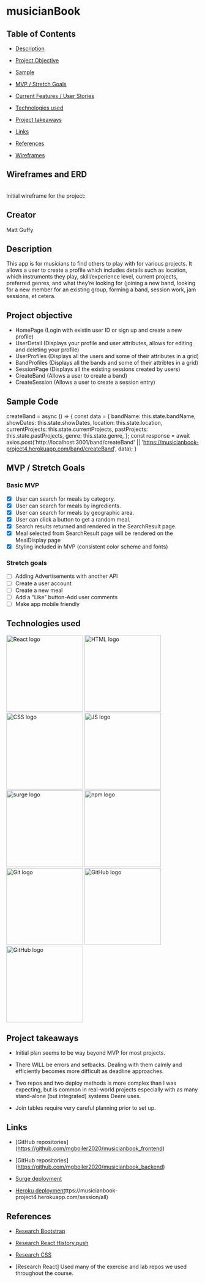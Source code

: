 # musicianBook

## Table of Contents

- [Description](#description)
- [Project Objective](#project-objective)
- [Sample](#sample)
- [MVP / Stretch Goals](#mvp-stretch-goals)
- [Current Features / User Stories](#current-features)
- [Technologies used](#technologies-used)
- [Project takeaways](#project-takeaways)
- [Links](#links)
- [References](#references)

- [Wireframes](#wireframes)



## Wireframes and ERD
<br>
Initial wireframe for the project:



## Creator

 Matt Guffy


## Description

This app is for musicians to find others to play with for various projects.  It allows a user to create a profile which includes details such as location, which instruments they play, skill/experience level, current projects, preferred genres, and what they’re looking for (joining a new band, looking for a new member for an existing group, forming a band, session work, jam sessions, et cetera.


## Project objective

- HomePage (Login with existin user ID or sign up and create a new profile)
- UserDetail (Displays your profile and user attributes, allows for editing and deleting your profile)
- UserProfiles (Displays all the users and some of their attributes in a grid)
- BandProfiles (Displays all the bands and some of their attribtes in a grid)
- SessionPage (Displays all the existing sessions created by users)
- CreateBand (Allows a user to create a band)
- CreateSession (Allows a user to create a session entry)

## Sample Code

 createBand = async () => {
      const data = {
        bandName: this.state.bandName,
        showDates: this.state.showDates,
        location: this.state.location,
        currentProjects: this.state.currentProjects,
        pastProjects: this.state.pastProjects,
        genre: this.state.genre,
      };
      const response = await axios.post('http://localhost:3001/band/createBand' || 'https://musicianbook-project4.herokuapp.com/band/createBand', data);
    }


## MVP / Stretch Goals

### Basic MVP

- [X] User can search for meals by category.
- [X] User can search for meals by ingredients.
- [X] User can search for meals by geographic area.
- [X] User can click a button to get a random meal.
- [X] Search results returned and rendered in the SearchResult page.
- [X] Meal selected from SearchResult page will be rendered on the MealDisplay page
- [X] Styling included in MVP (consistent color scheme and fonts)

### Stretch goals

- [ ] Adding Advertisements with another API
- [ ] Create a user account
- [ ] Create a new meal
- [ ] Add a “Like” button-Add user comments
- [ ] Make app mobile friendly

## Technologies used

<p>
<img src="https://upload.wikimedia.org/wikipedia/commons/thumb/a/a7/React-icon.svg/512px-React-icon.svg.png" alt="React logo" height="200" />

<img src="https://upload.wikimedia.org/wikipedia/commons/thumb/6/61/HTML5_logo_and_wordmark.svg/120px-HTML5_logo_and_wordmark.svg.png" alt="HTML logo" height="200"/>

<img src="https://encrypted-tbn0.gstatic.com/images?q=tbn:ANd9GcS8TUvkaAZ51SEo89de6huZMjCxCEQsKhgpFg&usqp=CAU" alt="CSS logo" height="200"/>

<img src="https://upload.wikimedia.org/wikipedia/commons/thumb/9/99/Unofficial_JavaScript_logo_2.svg/245px-Unofficial_JavaScript_logo_2.svg.png" alt="JS logo" height="200"/>

<img src="https://surge.sh/images/logos/svg/surge-logo.svg" alt="surge logo" height="200"/>

<img src="https://raw.githubusercontent.com/npm/logos/master/npm%20logo/npm-logo-red.png" alt="npm logo" width="200"/>

<img src="https://git-scm.com/images/logos/downloads/Git-Logo-2Color.png" alt="Git logo" width="200"/>

<img src="https://1000marcas.net/wp-content/uploads/2020/02/GitHub-Logo-600x338.jpg" alt="GitHub logo" height="200"/>

<img src="https://encrypted-tbn0.gstatic.com/images?q=tbn:ANd9GcRyS9VY5uFYyc1xVD9-kmMnjR9DpsbuVpr3Xw&usqp=CAU" alt="GitHub logo" height="200"/>



</p>

## Project takeaways

* Initial plan seems to be way beyond MVP for most projects.

* There WILL be errors and setbacks. Dealing with them calmly and efficiently becomes more difficult as deadline approaches.

* Two repos and two deploy methods is more complex than I was expecting, but is common in real-world projects especially with as many stand-alone (but integrated) systems Deere uses.

* Join tables require very careful planning prior to set up.

## Links

* [GitHub repositories] (https://github.com/mgboiler2020/musicianbook_frontend)

* [GitHub repositories] (https://github.com/mgboiler2020/musicianbook_backend)

* [Surge deployment](http://mb_project4.surge.sh/)

* [Heroku deployment](h)ttps://musicianbook-project4.herokuapp.com/session/all)

## References

* [Research Bootstrap](https://react-bootstrap.github.io/components/forms/)

* [Research React History.push](https://stackoverflow.com/questions/63404476/history-push-is-not-redirecting-to-specific-page-with-reactjs)

* [Research CSS](https://www.w3schools.com/css/default.asp)

* [Research React]  Used many of the exercise and lab repos we used throughout the course.
